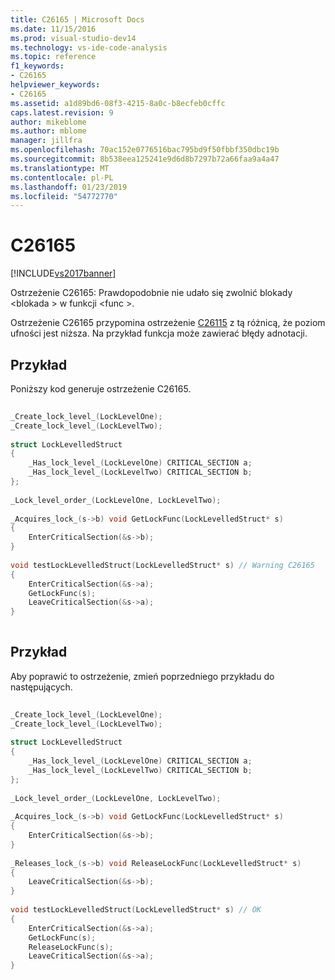 ```yaml
---
title: C26165 | Microsoft Docs
ms.date: 11/15/2016
ms.prod: visual-studio-dev14
ms.technology: vs-ide-code-analysis
ms.topic: reference
f1_keywords:
- C26165
helpviewer_keywords:
- C26165
ms.assetid: a1d89bd6-08f3-4215-8a0c-b8ecfeb0cffc
caps.latest.revision: 9
author: mikeblome
ms.author: mblome
manager: jillfra
ms.openlocfilehash: 70ac152e0776516bac795bd9f50fbbf350dbc19b
ms.sourcegitcommit: 8b538eea125241e9d6d8b7297b72a66faa9a4a47
ms.translationtype: MT
ms.contentlocale: pl-PL
ms.lasthandoff: 01/23/2019
ms.locfileid: "54772770"
---
```

# <a name="c26165"></a>C26165
[!INCLUDE[vs2017banner](../includes/vs2017banner.md)]

Ostrzeżenie C26165: Prawdopodobnie nie udało się zwolnić blokady \<blokada > w funkcji \<func >.  
  
 Ostrzeżenie C26165 przypomina ostrzeżenie [C26115](../code-quality/c26115.md) z tą różnicą, że poziom ufności jest niższa. Na przykład funkcja może zawierać błędy adnotacji.  
  
## <a name="example"></a>Przykład  
 Poniższy kod generuje ostrzeżenie C26165.  
  
```cpp  
  
_Create_lock_level_(LockLevelOne);   
_Create_lock_level_(LockLevelTwo);   
  
struct LockLevelledStruct  
{  
    _Has_lock_level_(LockLevelOne) CRITICAL_SECTION a;  
    _Has_lock_level_(LockLevelTwo) CRITICAL_SECTION b;  
};  
  
_Lock_level_order_(LockLevelOne, LockLevelTwo);  
  
_Acquires_lock_(s->b) void GetLockFunc(LockLevelledStruct* s)  
{  
    EnterCriticalSection(&s->b);  
}  
  
void testLockLevelledStruct(LockLevelledStruct* s) // Warning C26165  
{  
    EnterCriticalSection(&s->a);   
    GetLockFunc(s);  
    LeaveCriticalSection(&s->a);  
}  
  
```  
  
## <a name="example"></a>Przykład  
 Aby poprawić to ostrzeżenie, zmień poprzedniego przykładu do następujących.  
  
```cpp  
  
_Create_lock_level_(LockLevelOne);   
_Create_lock_level_(LockLevelTwo);   
  
struct LockLevelledStruct  
{  
    _Has_lock_level_(LockLevelOne) CRITICAL_SECTION a;  
    _Has_lock_level_(LockLevelTwo) CRITICAL_SECTION b;  
};  
  
_Lock_level_order_(LockLevelOne, LockLevelTwo);  
  
_Acquires_lock_(s->b) void GetLockFunc(LockLevelledStruct* s)  
{  
    EnterCriticalSection(&s->b);  
}  
  
_Releases_lock_(s->b) void ReleaseLockFunc(LockLevelledStruct* s)  
{  
    LeaveCriticalSection(&s->b);  
}  
  
void testLockLevelledStruct(LockLevelledStruct* s) // OK  
{  
    EnterCriticalSection(&s->a);   
    GetLockFunc(s);  
    ReleaseLockFunc(s);  
    LeaveCriticalSection(&s->a);  
}  
  
```
